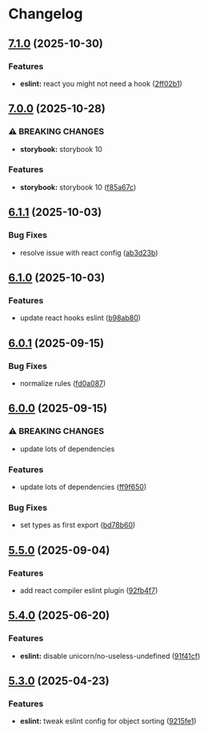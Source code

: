 # Changelog

## [7.1.0](https://github.com/fusionary/web-configs/compare/eslint-config@v7.0.0...eslint-config@v7.1.0) (2025-10-30)


### Features

* **eslint:** react you might not need a hook ([2ff02b1](https://github.com/fusionary/web-configs/commit/2ff02b13c1b1294455c89a85db9c29d5fb39ace1))

## [7.0.0](https://github.com/fusionary/web-configs/compare/eslint-config@v6.1.1...eslint-config@v7.0.0) (2025-10-28)


### ⚠ BREAKING CHANGES

* **storybook:** storybook 10

### Features

* **storybook:** storybook 10 ([f85a67c](https://github.com/fusionary/web-configs/commit/f85a67c09f64f55dfb93f6ab5de4a3e836fe0fb2))

## [6.1.1](https://github.com/fusionary/web-configs/compare/eslint-config@v6.1.0...eslint-config@v6.1.1) (2025-10-03)


### Bug Fixes

* resolve issue with react config ([ab3d23b](https://github.com/fusionary/web-configs/commit/ab3d23b4ce95f5bc74685a35666ec55f28bc690a))

## [6.1.0](https://github.com/fusionary/web-configs/compare/eslint-config@v6.0.1...eslint-config@v6.1.0) (2025-10-03)


### Features

* update react hooks eslint ([b98ab80](https://github.com/fusionary/web-configs/commit/b98ab80569066f3722e8d8cd0fc3f933dc50f898))

## [6.0.1](https://github.com/fusionary/web-configs/compare/eslint-config@v6.0.0...eslint-config@v6.0.1) (2025-09-15)


### Bug Fixes

* normalize rules ([fd0a087](https://github.com/fusionary/web-configs/commit/fd0a087c9c230250e2b366bbf6461c4a60c8ed18))

## [6.0.0](https://github.com/fusionary/web-configs/compare/eslint-config@v5.5.0...eslint-config@v6.0.0) (2025-09-15)


### ⚠ BREAKING CHANGES

* update lots of dependencies

### Features

* update lots of dependencies ([ff9f650](https://github.com/fusionary/web-configs/commit/ff9f6500718d2a83baccbe3ebd74b87254d1f7ea))


### Bug Fixes

* set types as first export ([bd78b60](https://github.com/fusionary/web-configs/commit/bd78b60ba2363c76d695c13ee4046d1897792908))

## [5.5.0](https://github.com/fusionary/web-configs/compare/eslint-config@v5.4.0...eslint-config@v5.5.0) (2025-09-04)


### Features

* add react compiler eslint plugin ([92fb4f7](https://github.com/fusionary/web-configs/commit/92fb4f7d89fc3e509a08921ac9158f6ceaf8d788))

## [5.4.0](https://github.com/fusionary/web-configs/compare/eslint-config@v5.3.0...eslint-config@v5.4.0) (2025-06-20)


### Features

* **eslint:** disable unicorn/no-useless-undefined ([91f41cf](https://github.com/fusionary/web-configs/commit/91f41cf28ea8394c82eca25606bece543f52d821))

## [5.3.0](https://github.com/fusionary/web-configs/compare/eslint-config@v5.2.0...eslint-config@v5.3.0) (2025-04-23)


### Features

* **eslint:** tweak eslint config for object sorting ([9215fe1](https://github.com/fusionary/web-configs/commit/9215fe1b9901bd8b8b82d764a3ba9a0bef0a4659))
